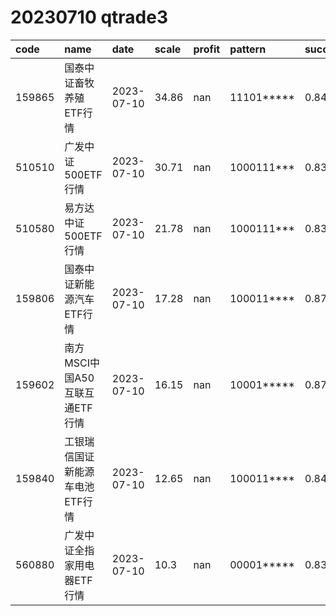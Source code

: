 
# 20230710 qtrade3
 | code | name | date | scale | profit | pattern | success_rate | success_cnt | fund_cnt | 
 | :----- | :----- | :----- | :----- | :----- | :----- | :----- | :----- | :----- | 
 | 159865 | 国泰中证畜牧养殖ETF行情 | 2023-07-10 | 34.86 | nan | 11101***** | 0.8461538461538461 | 11 | 13 | 
 | 510510 | 广发中证500ETF行情 | 2023-07-10 | 30.71 | nan | 1000111*** | 0.8333333333333334 | 15 | 18 | 
 | 510580 | 易方达中证500ETF行情 | 2023-07-10 | 21.78 | nan | 1000111*** | 0.8333333333333334 | 10 | 12 | 
 | 159806 | 国泰中证新能源汽车ETF行情 | 2023-07-10 | 17.28 | nan | 100011**** | 0.875 | 14 | 16 | 
 | 159602 | 南方MSCI中国A50互联互通ETF行情 | 2023-07-10 | 16.15 | nan | 10001***** | 0.875 | 14 | 16 | 
 | 159840 | 工银瑞信国证新能源车电池ETF行情 | 2023-07-10 | 12.65 | nan | 100011**** | 0.8461538461538461 | 11 | 13 | 
 | 560880 | 广发中证全指家用电器ETF行情 | 2023-07-10 | 10.3 | nan | 00001***** | 0.8333333333333334 | 10 | 12 | 
